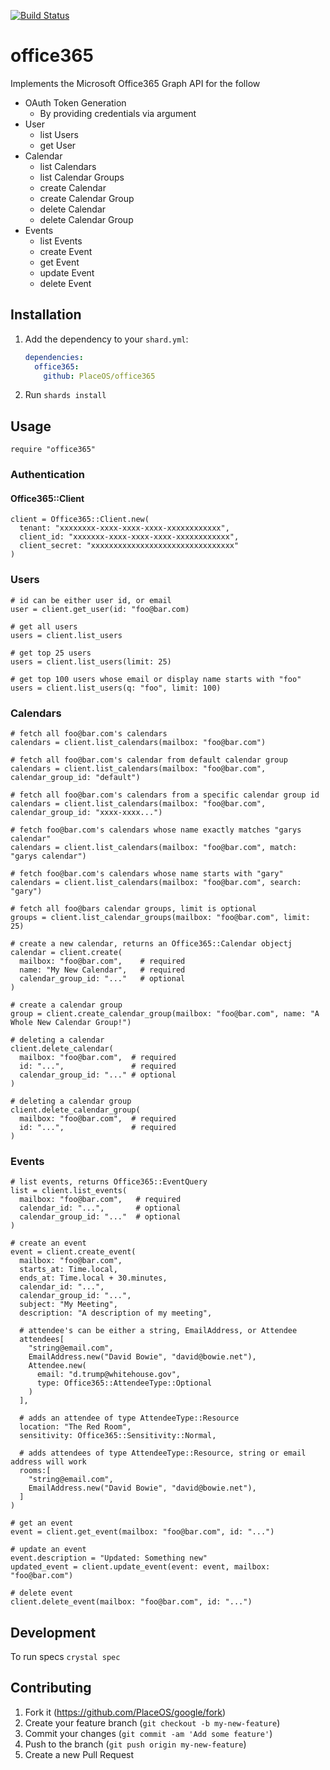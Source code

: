 [![Build Status](https://travis-ci.com/PlaceOS/office365.svg?branch=master)](https://travis-ci.com/PlaceOS/office365)

# office365

Implements the Microsoft Office365 Graph API for the follow

* OAuth Token Generation
  - By providing credentials via argument
* User
  - list Users
  - get User
* Calendar
  - list Calendars
  - list Calendar Groups
  - create Calendar
  - create Calendar Group
  - delete Calendar
  - delete Calendar Group
* Events
  - list Events
  - create Event
  - get Event
  - update Event
  - delete Event


## Installation

1. Add the dependency to your `shard.yml`:

   ```yaml
   dependencies:
     office365:
       github: PlaceOS/office365
   ```

2. Run `shards install`

## Usage

```crystal
require "office365"
```

### Authentication

#### Office365::Client

```crystal
client = Office365::Client.new(
  tenant: "xxxxxxxx-xxxx-xxxx-xxxx-xxxxxxxxxxxx",
  client_id: "xxxxxxx-xxxx-xxxx-xxxx-xxxxxxxxxxxx",
  client_secret: "xxxxxxxxxxxxxxxxxxxxxxxxxxxxxxxx"
)
```

### Users

```crystal
# id can be either user id, or email
user = client.get_user(id: "foo@bar.com)

# get all users
users = client.list_users

# get top 25 users
users = client.list_users(limit: 25)

# get top 100 users whose email or display name starts with "foo"
users = client.list_users(q: "foo", limit: 100)
```

### Calendars

```crystal
# fetch all foo@bar.com's calendars
calendars = client.list_calendars(mailbox: "foo@bar.com")

# fetch all foo@bar.com's calendar from default calendar group
calendars = client.list_calendars(mailbox: "foo@bar.com", calendar_group_id: "default")

# fetch all foo@bar.com's calendars from a specific calendar group id
calendars = client.list_calendars(mailbox: "foo@bar.com", calendar_group_id: "xxxx-xxxx...")

# fetch foo@bar.com's calendars whose name exactly matches "garys calendar"
calendars = client.list_calendars(mailbox: "foo@bar.com", match: "garys calendar")

# fetch foo@bar.com's calendars whose name starts with "gary"
calendars = client.list_calendars(mailbox: "foo@bar.com", search: "gary")

# fetch all foo@bars calendar groups, limit is optional
groups = client.list_calendar_groups(mailbox: "foo@bar.com", limit: 25)

# create a new calendar, returns an Office365::Calendar objectj
calendar = client.create(
  mailbox: "foo@bar.com",    # required
  name: "My New Calendar",   # required
  calendar_group_id: "..."   # optional
)

# create a calendar group
group = client.create_calendar_group(mailbox: "foo@bar.com", name: "A Whole New Calendar Group!")

# deleting a calendar
client.delete_calendar(
  mailbox: "foo@bar.com",  # required
  id: "...",               # required
  calendar_group_id: "..." # optional
)

# deleting a calendar group
client.delete_calendar_group(
  mailbox: "foo@bar.com",  # required
  id: "...",               # required
)
```

### Events
```crystal
# list events, returns Office365::EventQuery
list = client.list_events(
  mailbox: "foo@bar.com",   # required
  calendar_id: "...",       # optional
  calendar_group_id: "..."  # optional
)

# create an event
event = client.create_event(
  mailbox: "foo@bar.com",
  starts_at: Time.local,
  ends_at: Time.local + 30.minutes,
  calendar_id: "...",
  calendar_group_id: "...",
  subject: "My Meeting",
  description: "A description of my meeting",

  # attendee's can be either a string, EmailAddress, or Attendee
  attendees[
    "string@email.com",
    EmailAddress.new("David Bowie", "david@bowie.net"),
    Attendee.new(
      email: "d.trump@whitehouse.gov",
      type: Office365::AttendeeType::Optional
    )
  ],

  # adds an attendee of type AttendeeType::Resource
  location: "The Red Room",
  sensitivity: Office365::Sensitivity::Normal,

  # adds attendees of type AttendeeType::Resource, string or email address will work
  rooms:[
    "string@email.com",
    EmailAddress.new("David Bowie", "david@bowie.net"),
  ]
)

# get an event
event = client.get_event(mailbox: "foo@bar.com", id: "...")

# update an event
event.description = "Updated: Something new" 
updated_event = client.update_event(event: event, mailbox: "foo@bar.com")

# delete event
client.delete_event(mailbox: "foo@bar.com", id: "...")
```


## Development

To run specs `crystal spec`

## Contributing

1. Fork it (<https://github.com/PlaceOS/google/fork>)
2. Create your feature branch (`git checkout -b my-new-feature`)
3. Commit your changes (`git commit -am 'Add some feature'`)
4. Push to the branch (`git push origin my-new-feature`)
5. Create a new Pull Request
